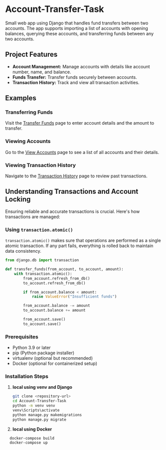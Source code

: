 # Account-Transfer-Task

Small web app using Django that handles fund transfers between two accounts. The app supports importing a list of accounts with opening balances, querying these accounts, and transferring funds between any two accounts.

## Project Features

- **Account Management:** Manage accounts with details like account number, name, and balance.
- **Funds Transfer:** Transfer funds securely between accounts.
- **Transaction History:** Track and view all transaction activities.

## Examples

### Transferring Funds

Visit the [Transfer Funds](#) page to enter account details and the amount to transfer.

### Viewing Accounts

Go to the [View Accounts](#) page to see a list of all accounts and their details.

### Viewing Transaction History

Navigate to the [Transaction History](#) page to review past transactions.

## Understanding Transactions and Account Locking

Ensuring reliable and accurate transactions is crucial. Here's how transactions are managed:

### Using `transaction.atomic()`

`transaction.atomic()` makes sure that operations are performed as a single atomic transaction. If any part fails, everything is rolled back to maintain data consistency.

```python
from django.db import transaction

def transfer_funds(from_account, to_account, amount):
    with transaction.atomic():
        from_account.refresh_from_db()
        to_account.refresh_from_db()

        if from_account.balance < amount:
            raise ValueError("Insufficient funds")

        from_account.balance -= amount
        to_account.balance += amount

        from_account.save()
        to_account.save()
 ```

### Prerequisites

- Python 3.9 or later
- pip (Python package installer)
- virtualenv (optional but recommended)
- Docker (optional for containerized setup)


### Installation Steps

1. **local using venv and Django**
   ```bash
   git clone <repository-url>
   cd Account-Transfer-Task
   python -m venv venv 
   venv\Scripts\activate
   python manage.py makemigrations
   python manage.py migrate
   ```

2. **local using Docker**
```bash
  docker-compose build
  docker-compose up
   ```
